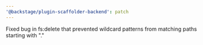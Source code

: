 ```yaml
---
'@backstage/plugin-scaffolder-backend': patch
---
```


Fixed bug in fs:delete that prevented wildcard patterns from matching paths starting with "."
